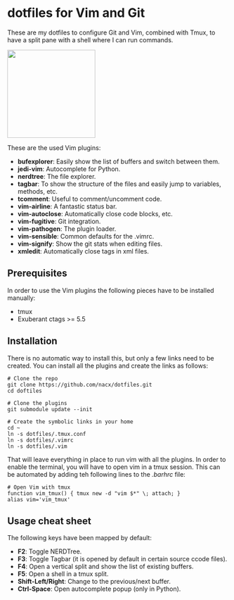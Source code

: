 dotfiles for Vim and Git
========================

These are my dotfiles to configure Git and Vim, combined with Tmux, to have a split pane with a shell where I can run commands.

<a href="http://i.imgur.com/kXOOxfz.png"><img src="http://i.imgur.com/kXOOxfz.png" height="200"/></a>

These are the used Vim plugins:

* **bufexplorer**: Easily show the list of buffers and switch between them.
* **jedi-vim**: Autocomplete for Python.
* **nerdtree**: The file explorer.
* **tagbar**: To show the structure of the files and easily jump to variables, methods, etc.
* **tcomment**: Useful to comment/uncomment code.
* **vim-airline**: A fantastic status bar.
* **vim-autoclose**: Automatically close code blocks, etc.
* **vim-fugitive**: Git integration.
* **vim-pathogen**: The plugin loader.
* **vim-sensible**: Common defaults for the .vimrc.
* **vim-signify**: Show the git stats when editing files.
* **xmledit**: Automatically close tags in xml files.

Prerequisites
-------------

In order to use the Vim plugins the following pieces have to be installed manually:

* tmux
* Exuberant ctags >= 5.5

Installation
------------

There is no automatic way to install this, but only a few links need to be created. You can install all the plugins and create the links as follows:

    # Clone the repo
    git clone https://github.com/nacx/dotfiles.git
    cd doftiles

    # Clone the plugins
    git submodule update --init

    # Create the symbolic links in your home
    cd ~
    ln -s dotfiles/.tmux.conf
    ln -s dotfiles/.vimrc
    ln -s dotfiles/.vim

That will leave everything in place to run vim with all the plugins. In order to enable the terminal, you will have to open vim in a tmux session. This can be automated by adding teh following lines to the *.barhrc* file:

    # Open Vim with tmux
    function vim_tmux() { tmux new -d "vim $*" \; attach; }
    alias vim='vim_tmux'

Usage cheat sheet
-----------------

The following keys have been mapped by default:

* **F2**: Toggle NERDTree.
* **F3**: Toggle Tagbar (it is opened by default in certain source ccode files).
* **F4**: Open a vertical split and show the list of existing buffers.
* **F5**: Open a shell in a tmux split.
* **Shift-Left/Right**: Change to the previous/next buffer.
* **Ctrl-Space**: Open autocomplete popup (only in Python).
